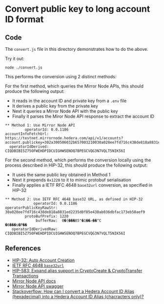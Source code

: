 # Convert public key to long account ID format

## Code

The `convert.js` file in this directory demonstrates how to do the above.

Try it out:

```shell
node ./convert.js
```

This performs the conversion using 2 distinct methods:

For the first method, which queries the Mirror Node APIs,
this should produce the following output:

- It reads in the account ID and private key from a `.env` file
- It derives a public key from the private key
- Next it queries a Mirror Node API with the public key
- Finally it parses the Miror Node API response to extract the account ID

```text
** Method 1: Use Mirror Node API
         operatorId: 0.0.1186
accountInfoFetchUrl: https://testnet.mirrornode.hedera.com/api/v1/accounts?account.publickey=302a300506032b657003210030a028ee7fd716c438de818a8831ed2235d0f85e430ab036dbfac173eb50aef9&balance=false&limit=1&order=desc
  operatorIdDerived: CIQDBIBI5Z75OFWEHDPIDCUIGHWSENOQ7BPEGCVQG3N7VQLT5NIK56I
```

For the second method, which performs the conversion locally
using the process described in HIP-32,
this should produce the following output:

- It uses the same public key obtained in Method 1
- Next it prepends `0x1220` to it to mimic protobuf serialisation
- Finally applies a IETF RFC 4648 `base32url` conversion, as specified in HIP-32

```text
** Method 2: Use IETF RFC 4648 base32 URL, as defined in HIP-32
             operatorId: 0.0.1186
operatorPublicKeyRawStr: 30a028ee7fd716c438de818a8831ed2235d0f85e430ab036dbfac173eb50aef9
         protoBufPrefix: 1220
              bufferRaw:  0�(���8ށ��1�"5��^C
�6���s�P��
   operatorIdDerivedRaw: CIQDBIBI5Z75OFWEHDPIDCUIGHWSENOQ7BPEGCVQG3N7VQLT5NIK56I
```

## References

- [HIP-32: Auto Account Creation](https://hips.hedera.com/hip/hip-32)
- [IETF RFC 4648 `base32url`](https://datatracker.ietf.org/doc/html/rfc4648#section-6)
- [HIP-583: Expand alias support in CryptoCreate & CryptoTransfer Transactions](https://hips.hedera.com/hip/hip-583)
- [Mirror Node API docs](https://docs.hedera.com/hedera/sdks-and-apis/rest-api)
- [Mirror Node API swagger](https://testnet.mirrornode.hedera.com/api/v1/docs/#/accounts/listAccounts)
- [Stackoverflow: How can I convert a Hedera Account ID Alias (hexadecimal) into a Hedera Account ID Alias (chacracters only)?](https://stackoverflow.com/q/77657721/194982)
